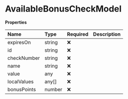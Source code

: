 # AvailableBonusCheckModel

**Properties**

| Name        | Type   | Required | Description |
| :---------- | :----- | :------- | :---------- |
| expiresOn   | string | ❌       |             |
| id          | string | ❌       |             |
| checkNumber | string | ❌       |             |
| name        | string | ❌       |             |
| value       | any    | ❌       |             |
| localValues | any[]  | ❌       |             |
| bonusPoints | number | ❌       |             |

<!-- This file was generated by liblab | https://liblab.com/ -->
